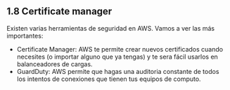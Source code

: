 ## 1.8 Certificate manager

Existen varias herramientas de seguridad en AWS. Vamos a ver las más
importantes:

-   Certificate Manager: AWS te permite crear nuevos certificados cuando
    necesites (o importar alguno que ya tengas) y te sera fácil usarlos
    en balanceadores de cargas.
-   GuardDuty: AWS permite que hagas una auditoria constante de todos
    los intentos de conexiones que tienen tus equipos de computo.
